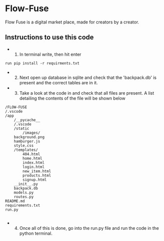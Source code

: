 # Flow-Fuse
Flow Fuse is a digital market place, made for creators by a creator.

## Instructions to use this code

* 1. In terminal write, then hit enter
```
run pip install -r requirments.txt
```

* 2. Next open up database in sqlite and check that the 'backpack.db' is present and the correct tables are in it.


* 3. Take a look at the code in and check that all files are present.
A list detailing the contents of the file will be shown below
```
/FLOW-FUSE 
/.vscode
/app
    /__pycache__
    /.vscode 
    /static
        /images/
    background.png
    hamburger.js
    style.css  
    /templates/
        404.html
        home.html
        index.html
        login.html
        new_item.html
        products.html
        signup.html
    __init__.py 
    backpack.db
    models.py
    routes.py
README.md 
requirements.txt
run.py 
    
```

* 4. Once all of this is done, go into the run.py file and run the code in the python terminal.



